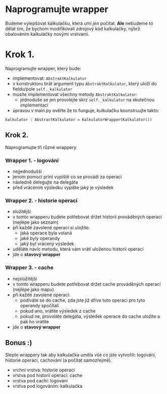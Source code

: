 # Naprogramujte wrapper

Budeme vylepšovat kalkulačku, která umí *jen* počítat. **Ale** nebudeme to dělat tím, že bychom modifikovali zdrojový kód kalkulačky, nýbrž obalováním kalkulačky novými vrstvami.

# Krok 1.

Naprogramujte wrapper, který bude:

- implementovat: `AbstraktKalkulator`
- v konstruktoru brát argument typu `AbstraktKalkulator`, který uloží do fieldu/pole `self._kalkulator`
- musíte implementovat všechny metody `AbstraktKalkulator`:
  - jednoduše se jen provolejte skrz `self._kalkulator` na skutečnou implementaci
- úpravou v main.py ověřte že to funguje, kulkulačku koonstruujte takto:

```
kalkulator : AbstractKalkulator = KalkulatorWrapper(Kalkulator())
```

## Krok 2.

Naprogramujte tři různé wrappery.

### Wrapper 1. - logování
- nejjednodušší
- jenom pomocí print vypiště co se provádí za operaci
- následně delegujte na delegáta
- před vrácením výsledku vypište jaký je výsledek

### Wrapper 2. - historie operací
- složitější
- v tomto wrapperu budete potřebovat držet historii prováděných operací (nejlépe jako seznam)
- při každé zavolené operaci si uložíte:
  - jaká operace byla volaná
  - jaké byly operandy
  - jaký byl vrácený výsledek
- uděláte navíc metodu, která vám vrátí uloženou historii operací
- jde o **stavový wrapper**

### Wrapper 3. - cache
- nejsložitější
- v tomto wrapperu budete potřebovat držet cache prováděných operací (nejlépe jako mapu)
- při každé zavolené operaci:
  - podíváte se do cache, zda jste již dříve tuto operaci pro tyto operandy spočítali
  - pokud ano, vrátíte výsledek z cache
  - pokud ne, provoláte delegáta, výsledek operace do cache uložíte a pak ho vrátíte
- jde o **stavový wrapper**

## Bonus :)
Slepte wrappery tak aby kalkulačka uměla vše co jste vytvořili: logování, historie operací, cachování (a počítat samozřejmě).
- vrchní vrstva: historie operací
- vrstva pod historií operací: cache
- vrstva pod cachí: logování
- vrstva pod logováním: kalkulačka

